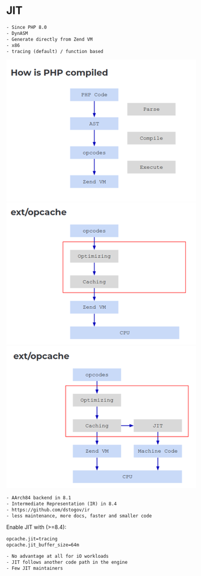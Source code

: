 # JIT

    - Since PHP 8.0
    - DynASM
    - Generate directly from Zend VM
    - x86
    - tracing (default) / function based

![compile.png](compile.png)
![opcache.png](opcache.png)
![jit.png](jit.png)

    - AArch84 backend in 8.1
    - Intermediate Representation (IR) in 8.4
    - https://github.com/dstogov/ir
    - less maintenance, more docs, faster and smaller code

Enable JIT with (>=8.4):

```
opcache.jit=tracing
opcache.jit_buffer_size=64m
```

    - No advantage at all for iO workloads
    - JIT follows another code path in the engine
    - Few JIT maintainers

